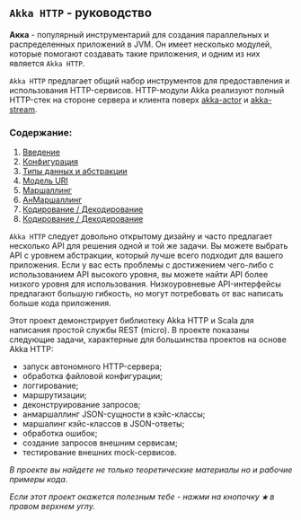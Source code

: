 ## ``Akka HTTP`` - руководство

**Акка** - популярный инструментарий для создания параллельных и распределенных приложений в JVM. Он имеет несколько 
модулей, которые помогают создавать такие приложения, и одним из них является `Akka HTTP`.

`Akka HTTP` предлагает общий набор инструментов для предоставления и использования HTTP-сервисов. HTTP-модули Akka 
реализуют полный HTTP-стек на стороне сервера и клиента поверх [akka-actor](https://github.com/steklopod/akka) и 
[akka-stream](https://github.com/steklopod/Akka-Streams). 

### Содержание:
1. [Введение](https://github.com/steklopod/Akka-HTTP/blob/master/src/main/resources/readmes/introduction.md)
2. [Конфигурация](https://github.com/steklopod/Akka-HTTP/blob/master/src/main/resources/readmes/configuration.md)
3. [Типы данных и абстракции](https://github.com/steklopod/Akka-HTTP/blob/master/src/main/resources/readmes/data-types-and-abstractions.md)
4. [Модель URI](https://github.com/steklopod/Akka-HTTP/blob/master/src/main/resources/readmes/uri-model.md)
5. [Маршаллинг](https://github.com/steklopod/Akka-HTTP/blob/master/src/main/resources/readmes/marshalling.md)
6. [АнМаршаллинг](https://github.com/steklopod/Akka-HTTP/blob/master/src/main/resources/readmes/unmarshalling.md)
7. [Кодирование / Декодирование](https://github.com/steklopod/Akka-HTTP/blob/master/src/main/resources/readmes/encoding_decoding.md)
8. [Кодирование / Декодирование](https://github.com/steklopod/Akka-HTTP/blob/master/src/main/resources/readmes/json-support.md)


`Akka HTTP` следует довольно открытому дизайну и часто предлагает несколько API для решения одной и той же задачи. 
Вы можете выбрать API с уровнем абстракции, который лучше всего подходит для вашего приложения. Если у вас есть проблемы с 
достижением чего-либо с использованием API высокого уровня, вы можете найти API более низкого уровня для использования. 
Низкоуровневые API-интерфейсы предлагают большую гибкость, но могут потребовать от вас написать больше кода приложения.

Этот проект демонстрирует библиотеку Akka HTTP и Scala для написания простой службы REST (micro). В проекте показаны 
следующие задачи, характерные для большинства проектов на основе Akka HTTP:

* запуск автономного HTTP-сервера;
* обработка файловой конфигурации;
* логгирование;
* маршрутизации;
* деконструирование запросов;
* анмаршаллинг JSON-сущности в кэйс-классы;
* маршалинг кэйс-классов в JSON-ответы;
* обработка ошибок;
* создание запросов внешним сервисам;
* тестирование внешних mock-сервисов.

_В проекте вы найдете не только теоретические материалы но и рабочие примеры кода._

_Если этот проект окажется полезным тебе - нажми на кнопочку **`★`** в правом верхнем углу._
